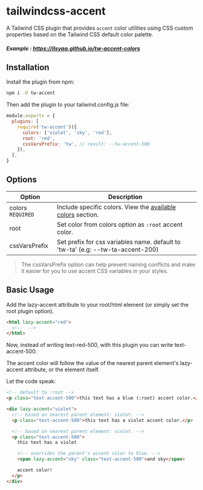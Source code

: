 # tailwindcss-accent

A Tailwind CSS plugin that provides `accent` color utilities using CSS custom properties based on the Tailwind CSS default color palette.
##### Example : https://ilsyaa.github.io/tw-accent-colors

## Installation
Install the plugin from npm:
```bash
npm i -D tw-accent
```

Then add the plugin to your tailwind.config.js file:
```js
module.exports = {
  plugins: [
    require('tw-accent')({
      colors: ['violet', 'sky', 'red'],
      root: 'red',
      cssVarsPrefix: 'tw', // result: --tw-accent-500
    }),
  ],
}
```
## Options
Option | Description
--- | --- 
colors `REQUIRED` | Include specific colors. View the <a href="https://tailwindcss.com/docs/customizing-colors" target="_blank">available colors</a> section.
root | Set color from colors option as `:root` accent color.
cssVarsPrefix | Set prefix for css variables name. default to 'tw-ta' (e.g: --tw-ta-accent-200)

>The cssVarsPrefix option can help prevent naming conflicts and make it easier for you to use accent CSS variables in your styles.

## Basic Usage
Add the lazy-accent attribute to your root/html element (or simply set the root plugin option).

```html
<html lazy-accent="red">
  <!--  -->
</html>
```
Now, instead of writing text-red-500, with this plugin you can write text-accent-500.

The accent color will follow the value of the nearest parent element's lazy-accent attribute, or the element itself.

Let the code speak:

```html
<!-- default to :root -->
<p class="text-accent-500">this text has a blue (:root) accent color.</p>

<div lazy-accent="violet">
  <!-- based on nearest parent element: violet. -->
  <p class="text-accent-500">this text has a violet accent color.</p>

  <!-- based on nearest parent element: violet. -->
  <p class="text-accent-500">
    this text has a violet

    <!-- overrides the parent's accent color to blue. -->
    <span lazy-accent="sky" class="text-accent-500">and sky</span>

    accent color!
  </p>
</div>
```
